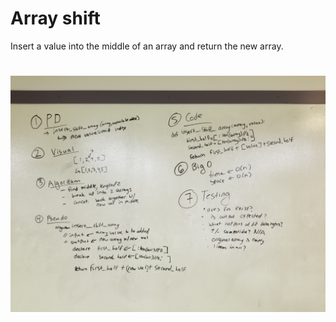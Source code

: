 # Array shift
Insert a value into the middle of an array and return the new array.

#

![Whiteboard image ](/assets/array_shift.jpg)
